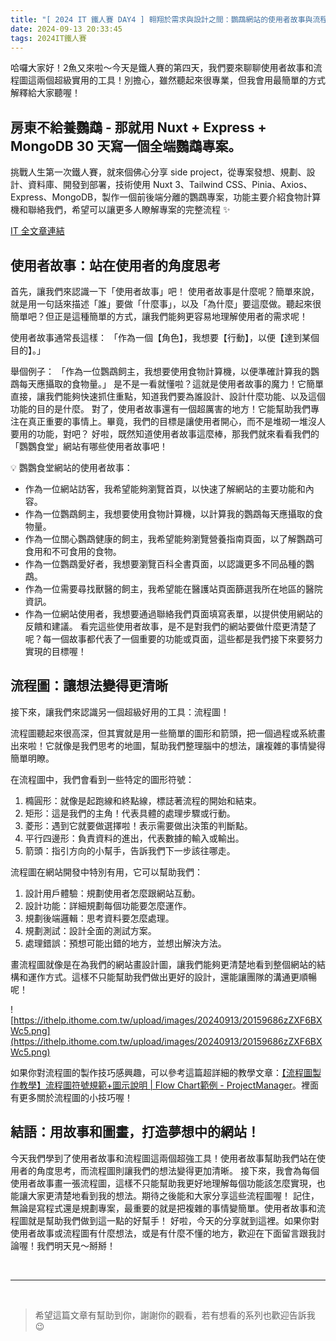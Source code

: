 ```yaml
---
title: "[ 2024 IT 鐵人賽 DAY4 ] 翱翔於需求與設計之間：鸚鵡網站的使用者故事與流程圖"
date: 2024-09-13 20:33:45
tags: 2024IT鐵人賽
---
```


哈囉大家好！2魚又來啦～今天是鐵人賽的第四天，我們要來聊聊使用者故事和流程圖這兩個超級實用的工具！別擔心，雖然聽起來很專業，但我會用最簡單的方式解釋給大家聽喔！


<!--more-->

<div class="cus-intro-box">
    <h2>房東不給養鸚鵡 - 那就用 Nuxt + Express + MongoDB 30 天寫一個全端鸚鵡專案。</h2>
    <p>挑戰人生第一次鐵人賽，就來個佛心分享 side project，從專案發想、規劃、設計、資料庫、開發到部署，技術使用 Nuxt 3、Tailwind CSS、Pinia、Axios、Express、MongoDB，製作一個前後端分離的鸚鵡專案，功能主要介紹食物計算機和聯絡我們，希望可以讓更多人瞭解專案的完整流程 ✨</p>
    <a href="https://ithelp.ithome.com.tw/users/20159686/ironman/7564" target="_blank">IT 全文章連結</a>
</div>

## 使用者故事：站在使用者的角度思考

首先，讓我們來認識一下「使用者故事」吧！
使用者故事是什麼呢？簡單來說，就是用一句話來描述「誰」要做「什麼事」，以及「為什麼」要這麼做。聽起來很簡單吧？但正是這種簡單的方式，讓我們能夠更容易地理解使用者的需求呢！

使用者故事通常長這樣：
「作為一個【角色】，我想要【行動】，以便【達到某個目的】。」

舉個例子：
「作為一位鸚鵡飼主，我想要使用食物計算機，以便準確計算我的鸚鵡每天應攝取的食物量。」
是不是一看就懂啦？這就是使用者故事的魔力！它簡單直接，讓我們能夠快速抓住重點，知道我們要為誰設計、設計什麼功能、以及這個功能的目的是什麼。
對了，使用者故事還有一個超厲害的地方！它能幫助我們專注在真正重要的事情上。畢竟，我們的目標是讓使用者開心，而不是堆砌一堆沒人要用的功能，對吧？
好啦，既然知道使用者故事這麼棒，那我們就來看看我們的「鸚鸚食堂」網站有哪些使用者故事吧！

💡 鸚鸚食堂網站的使用者故事：
- 作為一位網站訪客，我希望能夠瀏覽首頁，以快速了解網站的主要功能和內容。
- 作為一位鸚鵡飼主，我想要使用食物計算機，以計算我的鸚鵡每天應攝取的食物量。
- 作為一位關心鸚鵡健康的飼主，我希望能夠瀏覽營養指南頁面，以了解鸚鵡可食用和不可食用的食物。
- 作為一位鸚鵡愛好者，我想要瀏覽百科全書頁面，以認識更多不同品種的鸚鵡。
- 作為一位需要尋找獸醫的飼主，我希望能在醫護站頁面篩選我所在地區的醫院資訊。
- 作為一位網站使用者，我想要通過聯絡我們頁面填寫表單，以提供使用網站的反饋和建議。
看完這些使用者故事，是不是對我們的網站要做什麼更清楚了呢？每一個故事都代表了一個重要的功能或頁面，這些都是我們接下來要努力實現的目標喔！

## 流程圖：讓想法變得更清晰
接下來，讓我們來認識另一個超級好用的工具：流程圖！

流程圖聽起來很高深，但其實就是用一些簡單的圖形和箭頭，把一個過程或系統畫出來啦！它就像是我們思考的地圖，幫助我們整理腦中的想法，讓複雜的事情變得簡單明瞭。

在流程圖中，我們會看到一些特定的圖形符號：
1. 橢圓形：就像是起跑線和終點線，標誌著流程的開始和結束。
2. 矩形：這是我們的主角！代表具體的處理步驟或行動。
3. 菱形：遇到它就要做選擇啦！表示需要做出決策的判斷點。
4. 平行四邊形：負責資料的進出，代表數據的輸入或輸出。
5. 箭頭：指引方向的小幫手，告訴我們下一步該往哪走。

流程圖在網站開發中特別有用，它可以幫助我們：
1. 設計用戶體驗：規劃使用者怎麼跟網站互動。
2. 設計功能：詳細規劃每個功能要怎麼運作。
3. 規劃後端邏輯：思考資料要怎麼處理。
4. 規劃測試：設計全面的測試方案。
5. 處理錯誤：預想可能出錯的地方，並想出解決方法。

畫流程圖就像是在為我們的網站畫設計圖，讓我們能夠更清楚地看到整個網站的結構和運作方式。這樣不只能幫助我們做出更好的設計，還能讓團隊的溝通更順暢呢！

![https://ithelp.ithome.com.tw/upload/images/20240913/20159686zZXF6BXWc5.png](https://ithelp.ithome.com.tw/upload/images/20240913/20159686zZXF6BXWc5.png)

如果你對流程圖的製作技巧感興趣，可以參考這篇超詳細的教學文章：[【流程圖製作教學】流程圖符號規範+圖示說明 | Flow Chart範例 - ProjectManager](https://projectmanager.com.tw/%e5%b0%88%e6%a1%88%e7%ae%a1%e7%90%86/%e6%b5%81%e7%a8%8b%e5%9c%96-%e6%b5%81%e7%a8%8b%e5%9c%96%e8%a3%bd%e4%bd%9c-flow-chart/)。裡面有更多關於流程圖的小技巧喔！

## 結語：用故事和圖畫，打造夢想中的網站！

今天我們學到了使用者故事和流程圖這兩個超強工具！使用者故事幫助我們站在使用者的角度思考，而流程圖則讓我們的想法變得更加清晰。
接下來，我會為每個使用者故事畫一張流程圖，這樣不只能幫助我更好地理解每個功能該怎麼實現，也能讓大家更清楚地看到我的想法。期待之後能和大家分享這些流程圖喔！
記住，無論是寫程式還是規劃專案，最重要的就是把複雜的事情變簡單。使用者故事和流程圖就是幫助我們做到這一點的好幫手！
好啦，今天的分享就到這裡。如果你對使用者故事或流程圖有什麼想法，或是有什麼不懂的地方，歡迎在下面留言跟我討論喔！我們明天見～掰掰！

<br />
<hr />
<br />

> 希望這篇文章有幫助到你，謝謝你的觀看，若有想看的系列也歡迎告訴我 😉